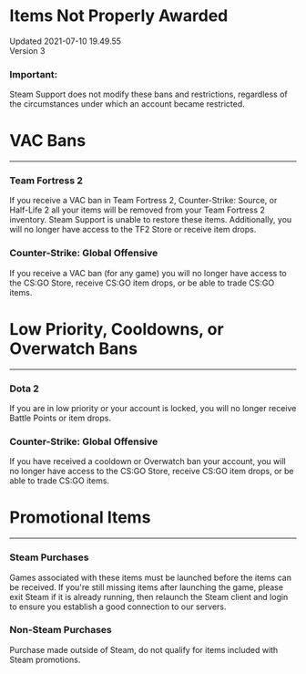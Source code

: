 # Items Not Properly Awarded
Updated 2021-07-10 19.49.55  
Version 3  

### Important:
Steam Support does not modify these bans and restrictions, regardless of the circumstances under which an account became restricted.  
  
# VAC Bans
---
### Team Fortress 2
  
If you receive a VAC ban in Team Fortress 2, Counter-Strike: Source, or Half-Life 2 all your items will be removed from your Team Fortress 2 inventory. Steam Support is unable to restore these items. Additionally, you will no longer have access to the TF2 Store or receive item drops.  
  
### Counter-Strike: Global Offensive
  
If you receive a VAC ban (for any game) you will no longer have access to the CS:GO Store, receive CS:GO item drops, or be able to trade CS:GO items.  
  
  
  
# Low Priority, Cooldowns, or Overwatch Bans
---
### Dota 2
  
If you are in low priority or your account is locked, you will no longer receive Battle Points or item drops.  
  
### Counter-Strike: Global Offensive
  
If you have received a cooldown or Overwatch ban your account, you will no longer have access to the CS:GO Store, receive CS:GO item drops, or be able to trade CS:GO items.  
  
  
  
# Promotional Items
---
### Steam Purchases
  
Games associated with these items must be launched before the items can be received.  If you're still missing items after launching the game, please exit Steam if it is already running, then relaunch the Steam client and login to ensure you establish a good connection to our servers.  
  
### Non-Steam Purchases
  
Purchase made outside of Steam, do not qualify for items included with Steam promotions.